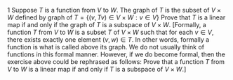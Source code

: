 1 Suppose $T$ is a function from $V$ to $W$. The graph of $T$ is the subset of $V \times W$ defined by
graph of $T=\{(v, T v) \in V \times W: v \in V\}$
Prove that $T$ is a linear map if and only if the graph of $T$ is a subspace of $V \times W$.
[Formally, a function $T$ from $V$ to $W$ is a subset $T$ of $V \times W$ such that for each $v \in V$, there exists exactly one element $(v, w) \in T$. In other words, formally a function is what is called above its graph. We do not usually think of functions in this formal manner. However, if we do become formal, then the exercise above could be rephrased as follows: Prove that a function $T$ from $V$ to $W$ is a linear map if and only if $T$ is a subspace of $V \times W$.]
